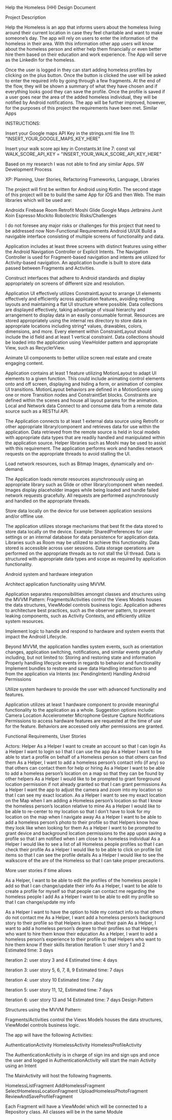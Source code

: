 Help the Homeless (HH) Design Document

Project Description

Help the Homeless is an app that informs users about the homeless living around their current location in case they feel charitable and want to make someone’s day. The app will rely on users to enter the information of the homeless in their area. With this information other app users will know about the homeless person and either help them financially or even better hire them based on their education and work experience. The App will serve as the LinkedIn for the homeless.

Once the user is logged in they can start adding homeless profiles by clicking on the plus button. Once the button is clicked the user will be asked to enter the required info by going through a few fragments. At the end of the flow, they will be shown a summary of what they have chosen and if everything looks good they can save the profile. Once the profile is saved if a user goes near the area of the added homeless individual, they will be notified by Android notifications. The app will be further improved, however, for the purposes of this project the requirements have been met.
Similar Apps

INSTRUCTIONS:

Insert your Google maps API Key in the strings.xml file line 11:
<string name="google_maps_key">"INSERT_YOUR_GOOGLE_MAPS_KEY_HERE"</string>

Insert your walk score api key in Constants.kt line 7:
const val WALK_SCORE_API_KEY = "INSERT_YOUR_WALK_SCORE_API_KEY_HERE"

Based on my research I was not able to find any similar Apps.
SW Development Process

XP: Planning, User Stories, Refactoring
Frameworks, Language, Libraries

The project will first be written for Android using Kotlin. The second stage of this project will be to build the same App for iOS and then Web. The main libraries which will be used are:

Androidx
Firebase
Room
Retrofit
Moshi
Glide
Google Maps
Jetbrains
Junit
Koin
Espresso
Mockito
Robolectric
Risks/Challenges

I do not foresee any major risks or challenges for this project that need to be addressed now
Non-Functional Requirements
Android UI/UX
Build a navigable interface consisting of multiple screens of functionality and data.

Application includes at least three screens with distinct features using either the Android Navigation Controller or Explicit Intents.
The Navigation Controller is used for Fragment-based navigation and intents are utilized for Activity-based navigation.
An application bundle is built to store data passed between Fragments and Activities.

Construct interfaces that adhere to Android standards and display appropriately on screens of different size and resolution.

Application UI effectively utilizes ConstraintLayout to arrange UI elements effectively and efficiently across application features, avoiding nesting layouts and maintaining a flat UI structure where possible.
Data collections are displayed effectively, taking advantage of visual hierarchy and arrangement to display data in an easily consumable format.
Resources are stored appropriately using the internal res directory to store data in appropriate locations including string* values, drawables, colors, dimensions, and more.
Every element within ConstraintLayout should include the id field and at least 1 vertical constraint.
Data collections should be loaded into the application using ViewHolder pattern and appropriate View, such as RecyclerView.

Animate UI components to better utilize screen real estate and create engaging content.

Application contains at least 1 feature utilizing MotionLayout to adapt UI elements to a given function. This could include animating control elements onto and off screen, displaying and hiding a form, or animation of complex UI transitions.
MotionLayout behaviors are defined in a MotionScene using one or more Transition nodes and ConstraintSet blocks.
Constraints are defined within the scenes and house all layout params for the animation.
Local and Network data
Connect to and consume data from a remote data source such as a RESTful API.

The Application connects to at least 1 external data source using Retrofit or other appropriate library/component and retrieves data for use within the application.
Data retrieved from the remote source is held in local models with appropriate data types that are readily handled and manipulated within the application source. Helper libraries such as Moshi may be used to assist with this requirement.
The application performs work and handles network requests on the appropriate threads to avoid stalling the UI.

Load network resources, such as Bitmap Images, dynamically and on-demand.

The Application loads remote resources asynchronously using an appropriate library such as Glide or other library/component when needed.
Images display placeholder images while being loaded and handle failed network requests gracefully.
All requests are performed asynchronously and handled on the appropriate threads.

Store data locally on the device for use between application sessions and/or offline use.

The application utilizes storage mechanisms that best fit the data stored to store data locally on the device. Example: SharedPreferences for user settings or an internal database for data persistence for application data. Libraries such as Room may be utilized to achieve this functionality.
Data stored is accessible across user sessions.
Data storage operations are performed on the appropriate threads as to not stall the UI thread.
Data is structured with appropriate data types and scope as required by application functionality.


Android system and hardware integration

Architect application functionality using MVVM.

Application separates responsibilities amongst classes and structures using the MVVM Pattern:
Fragments/Activities control the Views
Models houses the data structures,
ViewModel controls business logic.
Application adheres to architecture best practices, such as the observer pattern, to prevent leaking components, such as Activity Contexts, and efficiently utilize system resources.

Implement logic to handle and respond to hardware and system events that impact the Android Lifecycle.

Beyond MVVM, the application handles system events, such as orientation changes, application switching, notifications, and similar events gracefully including, but not limited to:
Storing and restoring state and information
Properly handling lifecycle events in regards to behavior and functionality
Implement bundles to restore and save data
Handling interaction to and from the application via Intents (ex: PendingIntent)
Handling Android Permissions

Utilize system hardware to provide the user with advanced functionality and features.

Application utilizes at least 1 hardware component to provide meaningful functionality to the application as a whole. Suggestion options include:
Camera
Location
Accelerometer
Microphone
Gesture Capture
Notifications
Permissions to access hardware features are requested at the time of use for the feature.
Behaviors are accessed only after permissions are granted.


Functional Requirements, User Stories

Actors: Helper
As a Helper I want to create an account so that I can login
As a Helper I want to login so I that I can use the app
As a Helper I want to be able to start a profile on behalf of a Homeless person so that others can find them
As a Helper, I want to add a homeless person’s contact info (if any) so that others can contact them for help or hiring
As a Helper I want to be able to add a homeless person’s location on a map so that they can be found by other helpers
As a Helper I would like to be prompted to grant foreground location permission if not already granted so that I can grant permissions
As a Helper I want the app to adjust the camera and zoom into my location so that I can see my exact location.
As a Helper I want to see my exact location on the Map when I am adding a Homeless person’s location so that I know the homeless person’s location relative to mine
As a Helper I would like to be able to re-center to my location so that I don’t have to look for my location on the map when I navigate away
As a Helper I want to be able to add a homeless person’s photo to their profile so that Helpers know how they look like when looking for them
As a Helper I want to be prompted to grant device and background location permissions to the app upon saving a profile so that I am notified when I am close to a homeless individual
As a Helper I would like to see a list of all Homeless people profiles so that I can check their profile
As a Helper I would like to be able to click on profile list items so that I can see the profile details
As a Helper I would like to see the walkscore of the are of the Homeless so that I can take proper precautions.

More user stories if time allows

As a Helper, I want to be able to edit the profiles of the homeless people I add so that I can change/update their info
As a Helper, I want to be able to create a profile for myself so that people can contact me regarding the homeless people I add
As a Helper I want to be able to edit my profile so that I can change/update my info

As a Helper I want to have the option to hide my contact info so that others do not contact me
As a Helper, I want add a homeless person’s background story to their profile so that Helpers learn about their pain
As a Helper, I want to add a homeless person’s degree to their profiles so that Helpers who want to hire them know their education
As a Helper, I want to add a homeless person’s experience to their profile so that Helpers who want to hire them know if their skills
Iteration
Iteration 1: user story 1 and 2
Estimated time: 3 days

Iteration 2: user story 3 and 4
Estimated time: 4 days

Iteration 3: user story 5, 6, 7, 8,  9
Estimated time: 7 days

Iteration 4: user story 10
Estimated time: 7 day

Iteration 5: user story 11, 12,
Estimated time: 7 days

Iteration 6: user story 13 and 14
Estimated time: 7 days
Design Pattern

Structures using the MVVM Pattern:

Fragments/Activities control the Views
Models houses the data structures,
ViewModel controls business logic.

The app will have the following Activities:

AuthenticationActivity
HomelessActivity
HomelessProfileActivity

The AuthenticationActivity is in charge of sign ins and sign ups and once the user and logged in AuthenticationActivity will start the main Activity using an Intent

The MainActivity will host the following fragments.

HomelessListFragment
AddHomelessFragment
SelectHomelessLocationFragment
UploadHomelessPhotoFragment
ReviewAndSaveProfileFragment

Each Fragment will have a ViewModel which will be connected to a Repository class. All classes will be in the same Module
